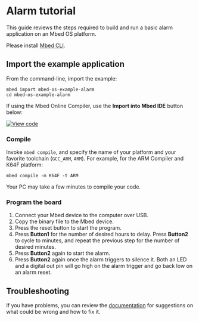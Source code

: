 # Alarm tutorial

This guide reviews the steps required to build and run a basic alarm application on an Mbed OS platform.

Please install [Mbed CLI](../tools/installation-and-setup.html).

## Import the example application

From the command-line, import the example:

```
mbed import mbed-os-example-alarm
cd mbed-os-example-alarm
```

If using the Mbed Online Compiler, use the **Import into Mbed IDE** button below:

[![View code](https://www.mbed.com/embed/?url=https://github.com/ARMmbed/mbed-os-examples-docs_only/blob/master/Tutorials_UsingAPIs/Alarm)](https://github.com/ARMmbed/mbed-os-examples-docs_only/blob/master/Tutorials_UsingAPIs/Alarm/main.cpp)

### Compile

Invoke `mbed compile`, and specify the name of your platform and your favorite toolchain (`GCC_ARM`, `ARM`). For example, for the ARM Compiler and K64F platform:

```
mbed compile -m K64F -t ARM
```

Your PC may take a few minutes to compile your code.

### Program the board

1. Connect your Mbed device to the computer over USB.
1. Copy the binary file to the Mbed device.
1. Press the reset button to start the program.
1. Press **Button1** for the number of desired hours to delay. Press **Button2** to cycle to minutes, and repeat the previous step for the number of desired minutes.
1. Press **Button2** again to start the alarm.
1. Press **Button2** again once the alarm triggers to silence it. Both an LED and a digital out pin will go high on the alarm trigger and go back low on an alarm reset.

## Troubleshooting

If you have problems, you can review the [documentation](../tutorials/debugging.html) for suggestions on what could be wrong and how to fix it.

